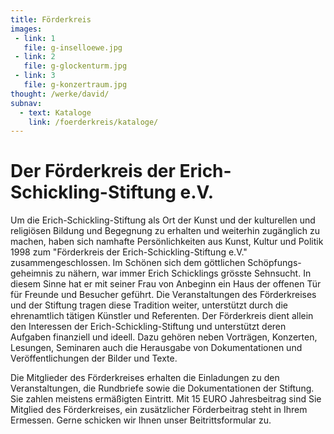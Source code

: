 ```yaml
---
title: Förderkreis
images:
 - link: 1
   file: g-inselloewe.jpg
 - link: 2
   file: g-glockenturm.jpg
 - link: 3
   file: g-konzertraum.jpg
thought: /werke/david/
subnav:
  - text: Kataloge
    link: /foerderkreis/kataloge/
---
```


# Der Förderkreis der Erich-Schickling-Stiftung e.V.
 
Um die Erich-Schickling-Stiftung als Ort der Kunst und der kulturellen und religiösen Bildung und Begegnung zu erhalten und weiterhin zugänglich zu machen, haben sich namhafte Persönlichkeiten aus Kunst, Kultur und Politik 1998 zum "Förderkreis der Erich-Schickling-Stiftung e.V." zusammengeschlossen. Im Schönen sich dem göttlichen Schöpfungs-geheimnis zu nähern, war immer Erich Schicklings grösste Sehnsucht. In diesem Sinne hat er mit seiner Frau von Anbeginn ein Haus der offenen Tür für Freunde und Besucher geführt. Die Veranstaltungen des Förderkreises und der Stiftung tragen diese Tradition weiter, unterstützt durch die ehrenamtlich tätigen Künstler und Referenten. Der Förderkreis dient allein den Interessen der Erich-Schickling-Stiftung und unterstützt deren Aufgaben finanziell und ideell. Dazu gehören neben Vorträgen, Konzerten, Lesungen, Seminaren auch die Herausgabe von Dokumentationen und Veröffentlichungen der Bilder und Texte.

Die Mitglieder des Förderkreises erhalten die Einladungen zu den Veranstaltungen, die Rundbriefe sowie die Dokumentationen der Stiftung. Sie zahlen meistens ermäßigten Eintritt. 
Mit 15 EURO Jahresbeitrag sind Sie Mitglied des Förderkreises, ein zusätzlicher Förderbeitrag steht in Ihrem Ermessen. Gerne schicken wir Ihnen unser Beitrittsformular zu.

